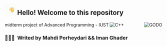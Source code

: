 <img alt="Yo" src="./Readme_files/hand.gif" width='40' align="left"/><h2>Hello! Welcome to this repository</h2>
<img alt="GODO" src="https://github.com/MahdiPorheydarii/midtermProject/blob/main/Readme_files/dog.gif" align="right" /> 

midterm project of Advanced Programming - IUST
![C++](https://img.shields.io/badge/-C%2B%2B-brightgreen)&nbsp;
### 👨🏻‍💻 &nbsp;Writed by Mahdi Porheydari && Iman Ghader
